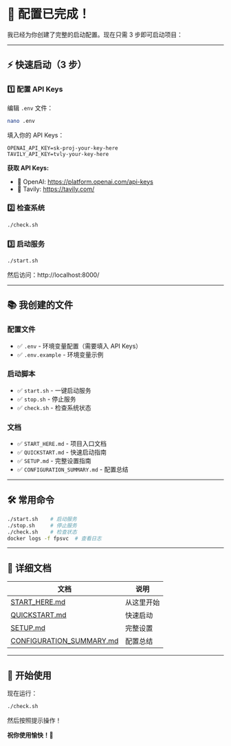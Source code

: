 # 🎯 配置已完成！

我已经为你创建了完整的启动配置。现在只需 3 步即可启动项目：

---

## ⚡ 快速启动（3 步）

### 1️⃣ 配置 API Keys

编辑 `.env` 文件：

```bash
nano .env
```

填入你的 API Keys：
```env
OPENAI_API_KEY=sk-proj-your-key-here
TAVILY_API_KEY=tvly-your-key-here
```

**获取 API Keys:**
- 🔑 OpenAI: https://platform.openai.com/api-keys
- 🔑 Tavily: https://tavily.com/

### 2️⃣ 检查系统

```bash
./check.sh
```

### 3️⃣ 启动服务

```bash
./start.sh
```

然后访问：http://localhost:8000/

---

## 📚 我创建的文件

### 配置文件
- ✅ `.env` - 环境变量配置（需要填入 API Keys）
- ✅ `.env.example` - 环境变量示例

### 启动脚本
- ✅ `start.sh` - 一键启动服务
- ✅ `stop.sh` - 停止服务
- ✅ `check.sh` - 检查系统状态

### 文档
- ✅ `START_HERE.md` - 项目入口文档
- ✅ `QUICKSTART.md` - 快速启动指南
- ✅ `SETUP.md` - 完整设置指南
- ✅ `CONFIGURATION_SUMMARY.md` - 配置总结

---

## 🛠️ 常用命令

```bash
./start.sh    # 启动服务
./stop.sh     # 停止服务
./check.sh    # 检查状态
docker logs -f fpsvc  # 查看日志
```

---

## 📖 详细文档

| 文档 | 说明 |
|------|------|
| [START_HERE.md](./START_HERE.md) | 从这里开始 |
| [QUICKSTART.md](./QUICKSTART.md) | 快速启动 |
| [SETUP.md](./SETUP.md) | 完整设置 |
| [CONFIGURATION_SUMMARY.md](./CONFIGURATION_SUMMARY.md) | 配置总结 |

---

## 🎉 开始使用

现在运行：

```bash
./check.sh
```

然后按照提示操作！

**祝你使用愉快！🚀**
